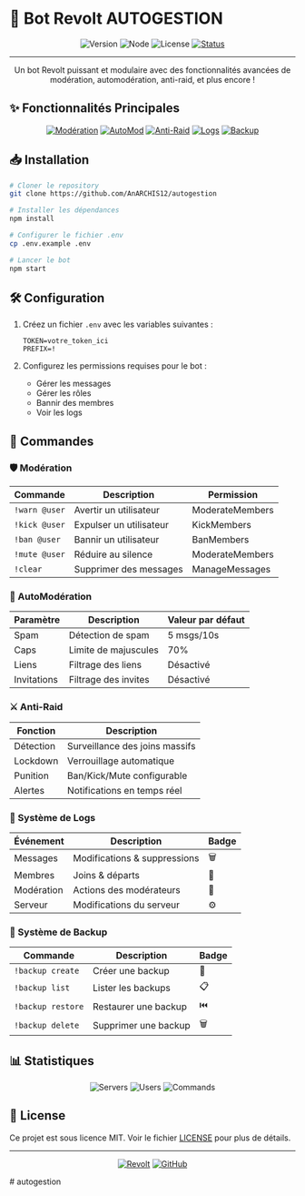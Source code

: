 # 🤖 Bot Revolt AUTOGESTION

<div align="center">

![Version](https://img.shields.io/badge/version-1.0.0-blue.svg?style=for-the-badge)
![Node](https://img.shields.io/badge/Node.js-18+-green.svg?style=for-the-badge&logo=node.js)
![License](https://img.shields.io/badge/license-MIT-orange.svg?style=for-the-badge)
[![Status](https://img.shields.io/badge/status-active-success.svg?style=for-the-badge)]()

</div>

---

<p align="center">
Un bot Revolt puissant et modulaire avec des fonctionnalités avancées de modération, automodération, anti-raid, et plus encore !
</p>

## ✨ Fonctionnalités Principales

<div align="center">

[![Modération](https://img.shields.io/badge/🛡️_Modération-Avancée-red.svg?style=for-the-badge)]()
[![AutoMod](https://img.shields.io/badge/🤖_AutoMod-Intelligent-blue.svg?style=for-the-badge)]()
[![Anti-Raid](https://img.shields.io/badge/⚔️_Anti--Raid-Puissant-purple.svg?style=for-the-badge)]()
[![Logs](https://img.shields.io/badge/📝_Logs-Détaillés-green.svg?style=for-the-badge)]()
[![Backup](https://img.shields.io/badge/💾_Backup-Complète-orange.svg?style=for-the-badge)]()

</div>

## 📥 Installation

```bash
# Cloner le repository
git clone https://github.com/AnARCHIS12/autogestion

# Installer les dépendances
npm install

# Configurer le fichier .env
cp .env.example .env

# Lancer le bot
npm start
```

## 🛠️ Configuration

1. Créez un fichier `.env` avec les variables suivantes :
   ```env
   TOKEN=votre_token_ici
   PREFIX=!
   ```

2. Configurez les permissions requises pour le bot :
   - Gérer les messages
   - Gérer les rôles
   - Bannir des membres
   - Voir les logs

## 🤖 Commandes

### 🛡️ Modération

| Commande | Description | Permission |
|----------|-------------|------------|
| `!warn @user` | Avertir un utilisateur | ModerateMembers |
| `!kick @user` | Expulser un utilisateur | KickMembers |
| `!ban @user` | Bannir un utilisateur | BanMembers |
| `!mute @user` | Réduire au silence | ModerateMembers |
| `!clear` | Supprimer des messages | ManageMessages |

### 🤖 AutoModération

| Paramètre | Description | Valeur par défaut |
|-----------|-------------|-------------------|
| Spam | Détection de spam | 5 msgs/10s |
| Caps | Limite de majuscules | 70% |
| Liens | Filtrage des liens | Désactivé |
| Invitations | Filtrage des invites | Désactivé |

### ⚔️ Anti-Raid

| Fonction | Description |
|----------|-------------|
| Détection | Surveillance des joins massifs |
| Lockdown | Verrouillage automatique |
| Punition | Ban/Kick/Mute configurable |
| Alertes | Notifications en temps réel |

### 📝 Système de Logs

| Événement | Description | Badge |
|-----------|-------------|--------|
| Messages | Modifications & suppressions | 🗑️ |
| Membres | Joins & départs | 👋 |
| Modération | Actions des modérateurs | 🔨 |
| Serveur | Modifications du serveur | ⚙️ |

### 💾 Système de Backup

| Commande | Description | Badge |
|----------|-------------|--------|
| `!backup create` | Créer une backup | 💾 |
| `!backup list` | Lister les backups | 📋 |
| `!backup restore` | Restaurer une backup | ⏮️ |
| `!backup delete` | Supprimer une backup | 🗑️ |

## 📊 Statistiques

<div align="center">

![Servers](https://img.shields.io/badge/dynamic/json?style=for-the-badge&label=Serveurs&query=$.servers&url=https://api.example.com/stats&color=blue)
![Users](https://img.shields.io/badge/dynamic/json?style=for-the-badge&label=Utilisateurs&query=$.users&url=https://api.example.com/stats&color=green)
![Commands](https://img.shields.io/badge/dynamic/json?style=for-the-badge&label=Commandes&query=$.commands&url=https://api.example.com/stats&color=orange)

</div>

## 📝 License

Ce projet est sous licence MIT. Voir le fichier [LICENSE](LICENSE) pour plus de détails.

---

<div align="center">

[![Revolt](https://img.shields.io/badge/Revolt-Rejoindre-7289DA.svg?style=for-the-badge&logo=revolt)](https://revolt.chat/votre-serveur)
[![GitHub](https://img.shields.io/badge/GitHub-Contribuer-181717.svg?style=for-the-badge&logo=github)](https://github.com/votre-repo)

</div>
# autogestion
